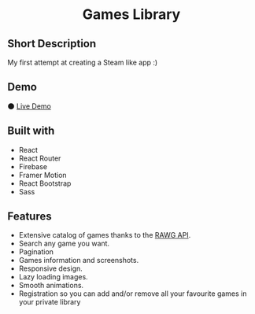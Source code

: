 <h1 align="center">Games Library</h1>

## Short Description
My first attempt at creating a Steam like app :)

## Demo
🌑 [Live Demo](https://game-library-fce1b.firebaseapp.com)

## Built with
* React
* React Router
* Firebase
* Framer Motion
* React Bootstrap
* Sass

## Features
* Extensive catalog of games thanks to the [RAWG API](https://rawg.io/apidocs).
* Search any game you want.
* Pagination
* Games information and screenshots.
* Responsive design.
* Lazy loading images.
* Smooth animations.
* Registration so you can add and/or remove all your favourite games in your private library